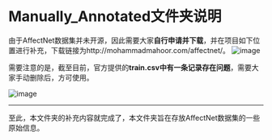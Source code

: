 # Manually_Annotated文件夹说明

由于AffectNet数据集并未开源，因此需要大家**自行申请并下载**，并在项目如下位置进行补充，下载链接为http://mohammadmahoor.com/affectnet/。
![image](https://github.com/coder-xinxiaohai/AffectNet-Processing/assets/73678229/810a5c99-ff50-4af7-a958-94d258590d36)

需要注意的是，截至目前，官方提供的**train.csv中有一条记录存在问题**，需要大家手动删除后，方可使用。

![image](https://github.com/coder-xinxiaohai/AffectNet-Processing/assets/73678229/67b3a088-e40b-4843-98e9-b5a28a717bb2)

****
至此，本文件夹的补充内容就完成了，本文件夹旨在存放AffectNet数据集的一些原始信息。
